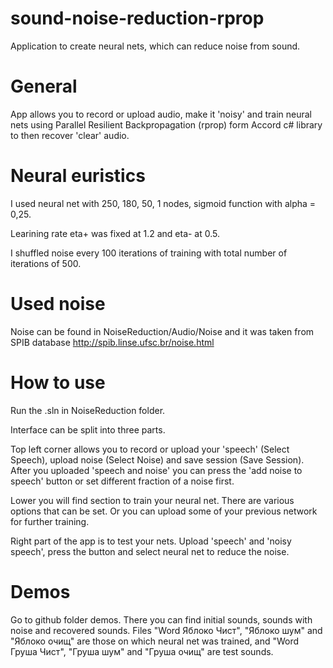 # sound-noise-reduction-rprop
Application to create neural nets, which can reduce noise from sound.

# General

App allows you to record or upload audio, make it 'noisy' and train neural nets using Parallel Resilient Backpropagation (rprop) form Accord c# library to then recover 'clear' audio.

# Neural euristics

I used neural net with 250, 180, 50, 1 nodes, sigmoid function with alpha = 0,25.

Learining rate eta+ was fixed at 1.2 and eta- at 0.5.

I shuffled noise every 100 iterations of training with total number of iterations of 500.

# Used noise

Noise can be found in NoiseReduction/Audio/Noise and it was taken from SPIB database http://spib.linse.ufsc.br/noise.html

# How to use

Run the .sln in NoiseReduction folder.

Interface can be split into three parts. 

Top left corner allows you to record or upload your 'speech' (Select Speech), upload noise (Select Noise) and save session (Save Session). After you uploaded 'speech and noise' you can press the 'add noise to speech' button or set different fraction of a noise first.

Lower you will find section to train your neural net. There are various options that can be set. Or you can upload some of your previous network for further training.

Right part of the app is to test your nets. Upload 'speech' and 'noisy speech', press the button and select neural net to reduce the noise.

# Demos

Go to github folder demos. There you can find initial sounds, sounds with noise and recovered sounds. Files "Word Яблоко Чист", "Яблоко шум" and "Яблоко очищ" are those on which neural net was trained, and "Word Груша Чист", "Груша шум" and "Груша очищ" are test sounds.
